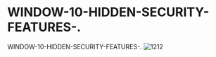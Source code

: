 # WINDOW-10-HIDDEN-SECURITY-FEATURES-.
WINDOW-10-HIDDEN-SECURITY-FEATURES-.
![1212](https://github.com/adnanmajeed82/WINDOW-10-HIDDEN-SECURITY-FEATURES-./assets/49750395/fda8e35b-e1cb-4597-9887-88f16b75e11b)
